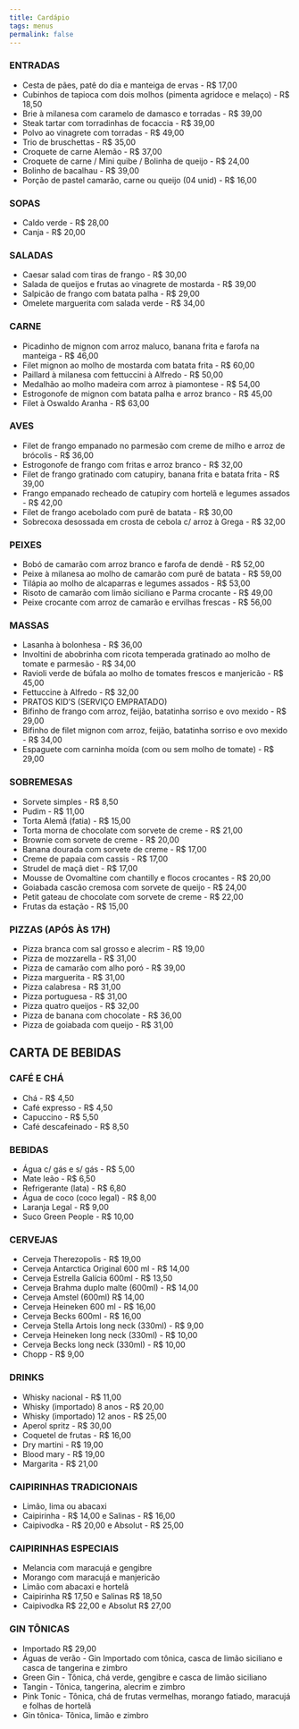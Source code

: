 ```yaml
---
title: Cardápio
tags: menus
permalink: false
---
```

### ENTRADAS

* Cesta de pães, patê do dia e manteiga de ervas - R$ 17,00
* Cubinhos de tapioca com dois molhos (pimenta agridoce e melaço) - R$ 18,50
* Brie à milanesa com caramelo de damasco e torradas - R$ 39,00
* Steak tartar com torradinhas de focaccia - R$ 39,00
* Polvo ao vinagrete com torradas - R$ 49,00
* Trio de bruschettas - R$ 35,00
* Croquete de carne Alemão - R$ 37,00
* Croquete de carne / Mini quibe / Bolinha de queijo - R$ 24,00
* Bolinho de bacalhau - R$ 39,00
* Porção de pastel camarão, carne ou queijo (04 unid) - R$ 16,00

### SOPAS

* Caldo verde - R$ 28,00
* Canja - R$ 20,00

### SALADAS

* Caesar salad com tiras de frango - R$ 30,00
* Salada de queijos e frutas ao vinagrete de mostarda - R$ 39,00
* Salpicão de frango com batata palha - R$ 29,00
* Omelete marguerita com salada verde - R$ 34,00

### CARNE

* Picadinho de mignon com arroz maluco, banana frita e farofa na manteiga - R$ 46,00
* Filet mignon ao molho de mostarda com batata frita - R$ 60,00
* Paillard à milanesa com fettuccini à Alfredo - R$ 50,00
* Medalhão ao molho madeira com arroz à piamontese - R$ 54,00
* Estrogonofe de mignon com batata palha e arroz branco - R$ 45,00
* Filet à Oswaldo Aranha - R$ 63,00

### AVES

* Filet de frango empanado no parmesão com creme de milho e arroz de brócolis - R$ 36,00
* Estrogonofe de frango com fritas e arroz branco - R$ 32,00
* Filet de frango gratinado com catupiry, banana frita e batata frita - R$ 39,00
* Frango empanado recheado de catupiry com hortelã e legumes assados - R$ 42,00
* Filet de frango acebolado com purê de batata - R$ 30,00
* Sobrecoxa desossada em crosta de cebola c/ arroz à Grega - R$ 32,00

### PEIXES

* Bobó de camarão com arroz branco e farofa de dendê - R$ 52,00
* Peixe à milanesa ao molho de camarão com purê de batata - R$ 59,00
* Tilápia ao molho de alcaparras e legumes assados - R$ 53,00
* Risoto de camarão com limão siciliano e Parma crocante - R$ 49,00
* Peixe crocante com arroz de camarão e ervilhas frescas - R$ 56,00

### MASSAS

* Lasanha à bolonhesa - R$ 36,00
* Involtini de abobrinha com ricota temperada gratinado ao molho de tomate e parmesão - R$ 34,00
* Ravioli verde de búfala ao molho de tomates frescos e manjericão - R$ 45,00
* Fettuccine à Alfredo - R$ 32,00
* PRATOS KID’S (SERVIÇO EMPRATADO)
* Bifinho de frango com arroz, feijão, batatinha sorriso e ovo mexido - R$ 29,00
* Bifinho de filet mignon com arroz, feijão, batatinha sorriso e ovo mexido - R$ 34,00
* Espaguete com carninha moída (com ou sem molho de tomate) - R$ 29,00

### SOBREMESAS

* Sorvete simples - R$ 8,50
* Pudim - R$ 11,00
* Torta Alemã (fatia) - R$ 15,00
* Torta morna de chocolate com sorvete de creme - R$ 21,00
* Brownie com sorvete de creme - R$ 20,00
* Banana dourada com sorvete de creme - R$ 17,00
* Creme de papaia com cassis - R$ 17,00
* Strudel de maçã diet - R$ 17,00
* Mousse de Ovomaltine com chantilly e flocos crocantes - R$ 20,00
* Goiabada cascão cremosa com sorvete de queijo - R$ 24,00
* Petit gateau de chocolate com sorvete de creme - R$ 22,00
* Frutas da estação - R$ 15,00

### PIZZAS (APÓS ÀS 17H)

* Pizza branca com sal grosso e alecrim - R$ 19,00
* Pizza de mozzarella - R$ 31,00
* Pizza de camarão com alho poró - R$ 39,00
* Pizza marguerita - R$ 31,00
* Pizza calabresa - R$ 31,00
* Pizza portuguesa - R$ 31,00
* Pizza quatro queijos - R$ 32,00
* Pizza de banana com chocolate - R$ 36,00
* Pizza de goiabada com queijo - R$ 31,00

## CARTA DE BEBIDAS

### CAFÉ E CHÁ

* Chá - R$ 4,50
* Café expresso - R$ 4,50
* Capuccino - R$ 5,50
* Café descafeinado - R$ 8,50

### BEBIDAS

* Água c/ gás e s/ gás - R$ 5,00
* Mate leão - R$ 6,50
* Refrigerante (lata) - R$ 6,80
* Água de coco (coco legal) - R$ 8,00
* Laranja Legal - R$ 9,00
* Suco Green People - R$ 10,00

### CERVEJAS

* Cerveja Therezopolis - R$ 19,00
* Cerveja Antarctica Original 600 ml - R$ 14,00
* Cerveja Estrella Galícia 600ml - R$ 13,50
* Cerveja Brahma duplo malte (600ml) - R$ 14,00
* Cerveja Amstel (600ml) R$ 14,00
* Cerveja Heineken 600 ml - R$ 16,00
* Cerveja Becks 600ml - R$ 16,00
* Cerveja Stella Artois long neck (330ml) - R$ 9,00
* Cerveja Heineken long neck (330ml) - R$ 10,00
* Cerveja Becks long neck (330ml) - R$ 10,00
* Chopp - R$ 9,00

### DRINKS

* Whisky nacional - R$ 11,00
* Whisky (importado) 8 anos - R$ 20,00
* Whisky (importado) 12 anos - R$ 25,00
* Aperol spritz - R$ 30,00
* Coquetel de frutas - R$ 16,00
* Dry martini - R$ 19,00
* Blood mary - R$ 19,00
* Margarita - R$ 21,00

### CAIPIRINHAS TRADICIONAIS

* Limão, lima ou abacaxi
* Caipirinha - R$ 14,00 e Salinas - R$ 16,00
* Caipivodka - R$ 20,00 e Absolut - R$ 25,00

### CAIPIRINHAS ESPECIAIS

* Melancia com maracujá e gengibre
* Morango com maracujá e manjericão
* Limão com abacaxi e hortelã
* Caipirinha R$ 17,50 e Salinas R$ 18,50
* Caipivodka R$ 22,00 e Absolut R$ 27,00

### GIN TÔNICAS

* Importado R$ 29,00
* Águas de verão - Gin Importado com tônica, casca de limão siciliano e casca de tangerina e zimbro
* Green Gin - Tônica, chá verde, gengibre e casca de limão siciliano
* Tangin - Tônica, tangerina, alecrim e zimbro
* Pink Tonic - Tônica, chá de frutas vermelhas, morango fatiado, maracujá e folhas de hortelã
* Gin tônica- Tônica, limão e zimbro